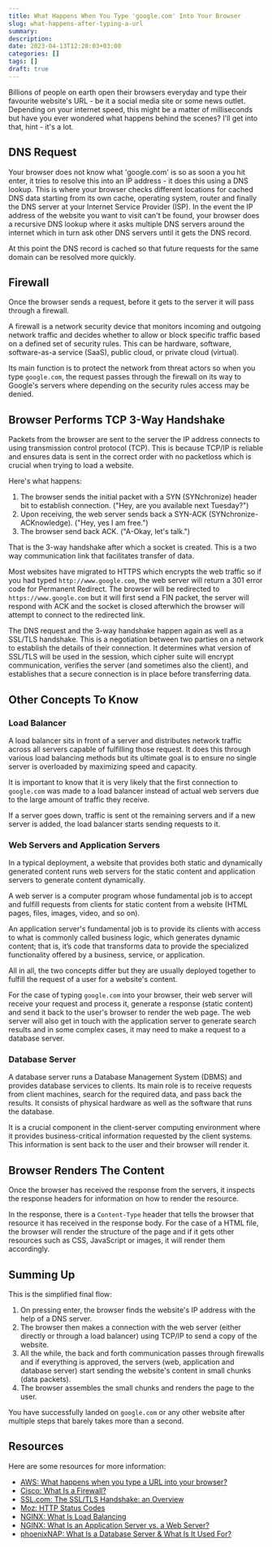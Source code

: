 ```yaml
---
title: What Happens When You Type 'google.com' Into Your Browser
slug: what-happens-after-typing-a-url
summary:
description: 
date: 2023-04-13T12:20:03+03:00
categories: []
tags: []
draft: true
---
```


Billions of people on earth open their browsers everyday and type their favourite website's URL - be it a social media site or some news outlet. Depending on your internet speed, this might be a matter of milliseconds but have you ever wondered what happens behind the scenes? I'll get into that, hint - it's a lot.

## DNS Request

Your browser does not know what 'google.com' is so as soon a you hit enter, it tries to resolve this into an IP address - it does this using a DNS lookup. This is where your browser checks different locations for cached DNS data starting from its own cache, operating system, router and finally the DNS server at your Internet Service Provider (ISP). In the event the IP address of the website you want to visit can't be found, your browser does a recursive DNS lookup where it asks multiple DNS servers around the internet which in turn ask other DNS servers until it gets the DNS record. 

At this point the DNS record is cached so that future requests for the same domain can be resolved more quickly.

## Firewall

Once the browser sends a request, before it gets to the server it will pass through a firewall.

A firewall is a network security device that monitors incoming and outgoing network traffic and decides whether to allow or block specific traffic based on a defined set of security rules. This can be hardware, software, software-as-a service (SaaS), public cloud, or private cloud (virtual).

Its main function is to protect the network from threat actors so when you type `google.com`, the request passes through the firewall on its way to Google's servers where depending on the security rules access may be denied. 

## Browser Performs TCP 3-Way Handshake

Packets from the browser are sent to the server the IP address connects to using transmission control protocol (TCP). This is because TCP/IP is reliable and ensures data is sent in the correct order with no packetloss which is crucial when trying to load a website. 

Here's what happens:

1. The browser sends the initial packet with a SYN (SYNchronize) header bit to establish connection. ("Hey, are you available next Tuesday?") 
2. Upon receiving, the web server sends back a SYN-ACK (SYNchronize-ACKnowledge). ("Hey, yes I am free.")
3. The browser send back ACK. ("A-Okay, let's talk.")

That is the 3-way handshake after which a socket is created. This is a two way communication link that facilitates transfer of data.

Most websites have migrated to HTTPS which encrypts the web traffic so if you had typed `http://www.google.com`, the web server will return a 301 error code for Permanent Redirect. The browser will be redirected to `https://www.google.com` but it will first send a FIN packet, the server will respond with ACK and the socket is closed afterwhich the browser will attempt to connect to the redirected link.

The DNS request and the 3-way handshake happen again as well as a SSL/TLS handshake. This is a negotiation between two parties on a network to establish the details of their connection. It determines what version of SSL/TLS will be used in the session, which cipher suite will encrypt communication, verifies the server (and sometimes also the client), and establishes that a secure connection is in place before transferring data.

## Other Concepts To Know
### Load Balancer

A load balancer sits in front of a server and distributes network traffic across all servers capable of fulfilling those request. It does this through various load balancing methods but its ultimate goal is to ensure no single server is overloaded by maximizing speed and capacity.

It is important to know that it is very likely that the first connection to `google.com` was made to a load balancer instead of actual web servers due to the large amount of traffic they receive. 

If a server goes down, traffic is sent ot the remaining servers and if a new server is added, the load balancer starts sending requests to it.

### Web Servers and Application Servers

In a typical deployment, a website that provides both static and dynamically generated content runs web servers for the static content and application servers to generate content dynamically. 

A web server is a computer program whose fundamental job is to accept and fulfill requests from clients for static content from a website (HTML pages, files, images, video, and so on).

An application server's fundamental job is to provide its clients with access to what is commonly called business logic, which generates dynamic content; that is, it’s code that transforms data to provide the specialized functionality offered by a business, service, or application. 

All in all, the two concepts differ but they are usually deployed together to fulfill the request of a user for a website's content.

For the case of typing `google.com` into your browser, their web server will receive your request and process it, generate a response (static content) and send it back to the user's browser to render the web page. The web server will also get in touch with the application server to generate search results and in some complex cases, it may need to make a request to a database server.

### Database Server

A database server runs a Database Management System (DBMS) and provides database services to clients. Its main role is to receive requests from client machines, search for the required data, and pass back the results. It consists of physical hardware as well as the software that runs the database. 

It is a crucial component in the client-server computing environment where it provides business-critical information requested by the client systems. This information is sent back to the user and their browser will render it. 

## Browser Renders The Content

Once the browser has received the response from the servers, it inspects the response headers for information on how to render the resource.

In the response, there is a `Content-Type` header that tells the browser that resource it has received in the response body. For the case of a HTML file, the browser will render the structure of the page and if it gets other resources such as CSS, JavaScript or images, it will render them accordingly. 

## Summing Up

This is the simplified final flow:
1. On pressing enter, the browser finds the website's IP address with the help of a DNS server.
2. The browser then makes a connection with the web server (either directly or through a load balancer) using TCP/IP to send a copy of the website.
3. All the while, the back and forth communication passes through firewalls and if everything is approved, the servers (web, application and database server) start sending the website's content in small chunks (data packets).
4. The browser assembles the small chunks and renders the page to the user. 

You have successfully landed on `google.com` or any other website after multiple steps that barely takes more than a second.

## Resources

Here are some resources for more information:

- [AWS: What happens when you type a URL into your browser?](https://aws.amazon.com/blogs/mobile/what-happens-when-you-type-a-url-into-your-browser/)
- [Cisco: What Is a Firewall?](https://www.cisco.com/c/en/us/products/security/firewalls/what-is-a-firewall.html)
- [SSL.com: The SSL/TLS Handshake: an Overview](https://www.ssl.com/article/ssl-tls-handshake-overview/)
- [Moz: HTTP Status Codes](https://moz.com/learn/seo/http-status-codes)
- [NGINX: What Is Load Balancing](https://www.nginx.com/resources/glossary/load-balancing/)
- [NGINX: What Is an Application Server vs. a Web Server?](https://www.nginx.com/resources/glossary/application-server-vs-web-server/)
- [phoenixNAP: What Is a Database Server & What Is It Used For?](https://phoenixnap.com/kb/what-is-a-database-server)
